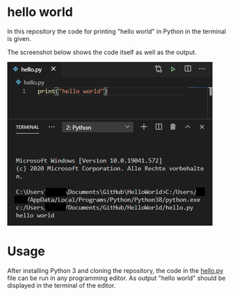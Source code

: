 # hello world

In this repository the code for printing "hello world" in Python in the terminal is given. 

The screenshot below shows the code itself as well as the output.

![Code](./images/code.png)


# Usage
After installing Python 3 and cloning the repository, the code in the [hello.py](hello.py) file can be run in any programming editor. 
As output "hello world" should be displayed in the terminal of the editor.

